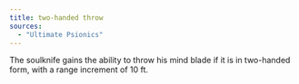 ```yaml
---
title: two-handed throw
sources:
  - "Ultimate Psionics"
---
```


The soulknife gains the ability to throw his mind blade if it is in two-handed form, with a range increment of 10 ft.
